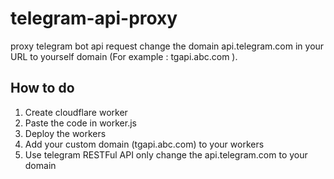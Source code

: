 # telegram-api-proxy

proxy telegram bot api request
change the domain api.telegram.com in your URL to yourself domain (For example : tgapi.abc.com ).
## How to do
1. Create cloudflare worker
2. Paste the code in worker.js
3. Deploy the workers
4. Add your custom domain (tgapi.abc.com) to your workers
5. Use telegram RESTFul API only change the api.telegram.com to your domain
